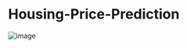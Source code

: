 # Housing-Price-Prediction
![image](https://user-images.githubusercontent.com/49236394/124347731-acf9d980-dc03-11eb-9b8e-52e92a2f86db.png)

